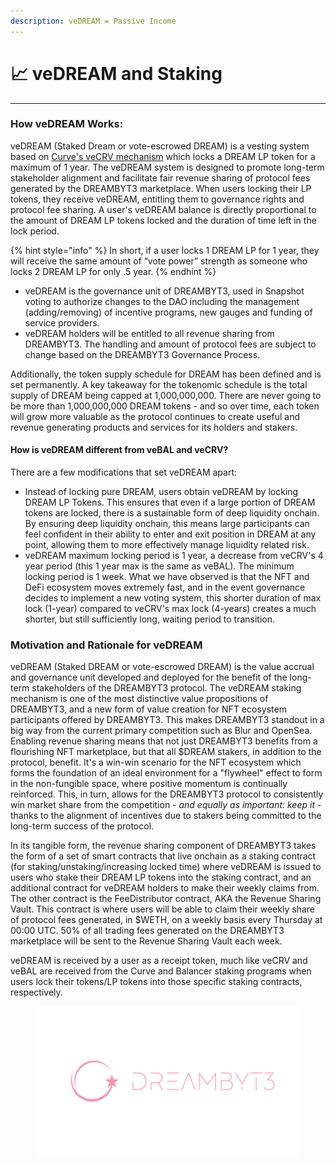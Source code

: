 ```yaml
---
description: veDREAM = Passive Income
---
```


# 📈 veDREAM and Staking

***

### How veDREAM Works:

veDREAM (Staked Dream or vote-escrowed DREAM) is a vesting system based on [Curve's veCRV mechanism](https://curve.readthedocs.io/dao-vecrv.html) which locks a DREAM LP token for a maximum of 1 year. The veDREAM system is designed to promote long-term stakeholder alignment and facilitate fair revenue sharing of protocol fees generated by the DREAMBYT3 marketplace. When users locking their LP tokens, they receive veDREAM, entitling them to governance rights and protocol fee sharing. A user's veDREAM balance is directly proportional to the amount of DREAM LP tokens locked and the duration of time left in the lock period.&#x20;

{% hint style="info" %}
In short, if a user locks 1 DREAM LP for 1 year, they will receive the same amount of “vote power” strength as someone who locks 2 DREAM LP for only .5 year.
{% endhint %}

* veDREAM is the governance unit of DREAMBYT3, used in Snapshot voting to authorize changes to the DAO including the management (adding/removing) of incentive programs, new gauges and funding of service providers.
* veDREAM holders will be entitled to all revenue sharing from DREAMBYT3. The handling and amount of protocol fees are subject to change based on the DREAMBYT3 Governance Process.

Additionally, the token supply schedule for DREAM has been defined and is set permanently. A key takeaway for the tokenomic schedule is the total supply of DREAM being capped at 1,000,000,000. There are never going to be more than 1,000,000,000 DREAM tokens - and so over time, each token will grow more valuable as the protocol continues to create useful and revenue generating products and services for its holders and stakers.

#### How is veDREAM different from veBAL and veCRV? <a href="#how-is-xnfte-different-from-vebal-and-vecrv" id="how-is-xnfte-different-from-vebal-and-vecrv"></a>

There are a few modifications that set veDREAM apart:

* Instead of locking pure DREAM, users obtain veDREAM by locking DREAM LP Tokens. This ensures that even if a large portion of DREAM tokens are locked, there is a sustainable form of deep liquidity onchain. By ensuring deep liquidity onchain, this means large participants can feel confident in their ability to enter and exit position in DREAM at any point, allowing them to more effectively manage liquidity related risk.
* veDREAM maximum locking period is 1 year, a decrease from veCRV's 4 year period (this 1 year max is the same as veBAL). The minimum locking period is 1 week. What we have observed is that the NFT and DeFi ecosystem moves extremely fast, and in the event governance decides to implement a new voting system, this shorter duration of max lock (1-year) compared to veCRV's max lock (4-years) creates a much shorter, but still sufficiently long, waiting period to transition.

### Motivation and Rationale for veDREAM

veDREAM (Staked DREAM or vote-escrowed DREAM) is the value accrual and governance unit developed and deployed for the benefit of the long-term stakeholders of the DREAMBYT3 protocol. The veDREAM staking mechanism is one of the most distinctive value propositions of DREAMBYT3, and a new form of value creation for NFT ecosystem participants offered by DREAMBYT3. This makes DREAMBYT3 standout in a big way from the current primary competition such as Blur and OpenSea. Enabling revenue sharing means that not just DREAMBYT3 benefits from a flourishing NFT marketplace, but that all $DREAM stakers, in addition to the protocol, benefit. It's a win-win scenario for the NFT ecosystem which forms the foundation of an ideal environment for a "flywheel" effect to form in the non-fungible space, where positive momentum is continually reinforced. This, in turn, allows for the DREAMBYT3 protocol to consistently win market share from the competition - _and equally as important: keep it_ - thanks to the alignment of incentives due to stakers being committed to the long-term success of the protocol.&#x20;

In its tangible form, the revenue sharing component of DREAMBYT3 takes the form of a set of smart contracts that live onchain as a staking contract (for staking/unstaking/increasing locked time) where veDREAM is issued to users who stake their DREAM LP tokens into the staking contract, and an additional contract for veDREAM holders to make their weekly claims from. The other contract is the FeeDistributor contract, AKA the Revenue Sharing Vault. This contract is where users will be able to claim their weekly share of protocol fees generated, in $WETH, on a weekly basis every Thursday at 00:00 UTC. 50% of all trading fees generated on the DREAMBYT3 marketplace will be sent to the Revenue Sharing Vault each week.

veDREAM is received by a user as a receipt token, much like veCRV and veBAL are received from the Curve and Balancer staking programs when users lock their tokens/LP tokens into those specific staking contracts, respectively.

<figure><img src="../.gitbook/assets/1600 x 900_DreamByt3 (2).png" alt=""><figcaption></figcaption></figure>
